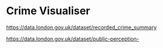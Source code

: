 # Crime Visualiser

https://data.london.gov.uk/dataset/recorded_crime_summary

https://data.london.gov.uk/dataset/public-perception-